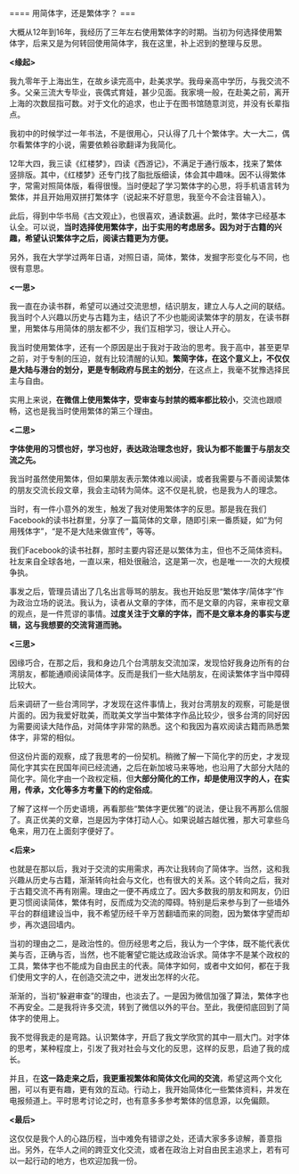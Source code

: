 ==== 用简体字，还是繁体字？ ===

大概从12年到16年，我经历了三年左右使用繁体字的时期。当初为何选择使用繁体字，后来又是为何转回使用简体字，我在这里，补上迟到的整理与反思。

**<缘起>**

我九零年于上海出生，在故乡读完高中，赴美求学。我母亲高中学历，与我交流不多。父亲三流大专毕业，丧偶式育娃，甚少见面。我家境一般，在赴美之前，离开上海的次数屈指可数。对于文化的追求，也止于在图书馆随意浏览，并没有长辈指点。

我初中的时候学过一年书法，不是很用心，只认得了几十个繁体字。大一大二，偶尔看繁体字的小说，需要依赖谷歌翻译为我简化。

12年大四，我三读《红楼梦》，四读《西游记》，不满足于通行版本，找来了繁体竖排版。其中，《红楼梦》还专门找了脂批版细读，体会其中趣味。因不认得繁体字，常需对照简体版，看得很慢。当时便起了学习繁体字的心思，将手机语言转为繁体，并且开始用双拼打繁体字（说起来不好意思，我至今不会注音输入）。

此后，得到中华书局《古文观止》，也很喜欢，通读数遍。此时，繁体字已经基本认全。可以说，**当时选择使用繁体字，出于实用的考虑居多。因为对于古籍的兴趣，希望认识繁体字之后，阅读古籍更为方便。**

另外，我在大学学过两年日语，对照日语，简体，繁体，发掘字形变化与不同，也很有意思。

**<一思>**

我一直在办读书群，希望可以通过交流思想，结识朋友，建立人与人之间的联结。我当时个人兴趣以历史与古籍为主，结识了不少也能阅读繁体字的朋友，在读书群里，用繁体与用简体的朋友都不少，我们互相学习，很让人开心。

我当时使用繁体字，还有一个原因是出于我对于政治的思考。我于高中，甚至更早之前，对于专制的压迫，就有比较清醒的认知。**繁简字体，在这个意义上，不仅仅是大陆与港台的划分，更是专制政府与民主的划分**，在这点上，我毫不犹豫选择民主与自由。

实用上来说，**在微信上使用繁体字，受审查与封禁的概率都比较小**，交流也跟顺畅，这也是我当时使用繁体的第三个理由。

**<二思>**

**字体使用的习惯也好，学习也好，表达政治理念也好，我认为都不能置于与朋友交流之先。**

我当时虽然使用繁体，但如果朋友表示繁体难以阅读，或者我需要与不善阅读繁体的朋友交流长段文章，我会主动转为简体。这不仅是礼貌，也是我为人的理念。

当时，有一件小意外的发生，触发了我对使用繁体字的反思。那是我在我们Facebook的读书社群里，分享了一篇简体的文章，随即引来一番质疑，如“为何用残体字”，“是不是大陆来做宣传”，等等。

我们Facebook的读书社群，那时主要内容还是以繁体为主，但也不乏简体资料。社友来自全球各地，一直以来，相处很融洽，这是第一次，也是唯一一次的大规模争执。

事发之后，管理员请出了几名出言辱骂的朋友。我也开始反思“繁体字/简体字”作为政治立场的说法。我认为，读者从文章的字体，而不是文章的内容，来审视文章的观点，是一件荒谬的事情。**过度关注于文章的字体，而不是文章本身的事实与逻辑，这与我想要的交流背道而驰。**

**<三思>**

因缘巧合，在那之后，我和身边几个台湾朋友交流加深，发现恰好我身边所有的台湾朋友，都能通顺阅读简体字。反而是我们一些大陆朋友，在阅读繁体字当中障碍比较大。

后来调研了一些台湾同学，才发现在这件事情上，我对台湾朋友的观察，可能是很片面的。因为我爱好耽美，而耽美文学当中繁体字作品比较少，很多台湾的同好因为需要阅读大陆作品，对简体字非常的熟悉。这个和我因为喜欢阅读古籍而熟悉繁体字，非常的相似。

但这份片面的观察，成了我思考的一份契机。稍微了解一下简化字的历史，才发现简化字其实在民国年间已经流通，之后在新加坡马来等地，也沿用了大部分大陆的简化字。简化字由一个政权定稿，但**大部分简化的工作，却是使用汉字的人，在实用，传承，文化等多方考量下的约定俗成**。

了解了这样一个历史语境，再看那些“繁体字更优雅”的说法，便让我不再那么信服了。真正优美的文章，岂是因为字体打动人心。如果说越古越优雅，那大可拿些乌龟来，用刀在上面刻字便好了。

**<后来>**

也就是在那以后，我对于交流的实用需求，再次让我转向了简体字。当然，这和我兴趣从历史与古籍，渐渐转向社会与文化，也有很大的关系。这个转向之后，我对于古籍交流不再有刚需。理由之一便不再成立了。因大多数我的朋友和网友，仍旧更习惯阅读简体，繁体有时，反而成为交流的障碍。特别是后来参与到了一些墙外平台的群组建设当中，我不希望历经千辛万苦翻墙而来的同胞，因为繁体字望而却步，再次退回墙内。

当初的理由之二，是政治性的。但历经思考之后，我认为一个字体，既不能代表优美与否，正确与否，当然，也不能奢望它能达成政治诉求。简体字不是某个政权的工具，繁体字也不能成为自由民主的代表。简体字如何，或者中文如何，都在于我们使用文字的人，在创造交流之中，迸发出怎样的火花。

渐渐的，当初“躲避审查”的理由，也淡去了。一是因为微信加强了算法，繁体字也不再安全。二是我将许多交流，转到了微信以外的平台。至此，我便彻底回到了简体字的使用上。

我不觉得我走的是弯路。认识繁体字，开启了我文学欣赏的其中一扇大门。对字体的思考，某种程度上，引发了我对社会与文化的反思，这样的反思，启迪了我的成长。

并且，在**这一路走来之后，我更重视繁体和简体文化间的交流**，希望这两个文化圈，可以有更有趣，更有效的互动。行动上，我开始简体化一些繁体资料，并发在电报频道上。平时思考讨论之时，也有意多多参考繁体的信息源，以免偏颇。

**<最后>**

这仅仅是我个人的心路历程，当中难免有错谬之处，还请大家多多谅解，善意指出。另外，在华人之间的跨亚文化交流，或者在政治上对自由民主追求上，若有可以一起行动的地方，也欢迎加我一份。